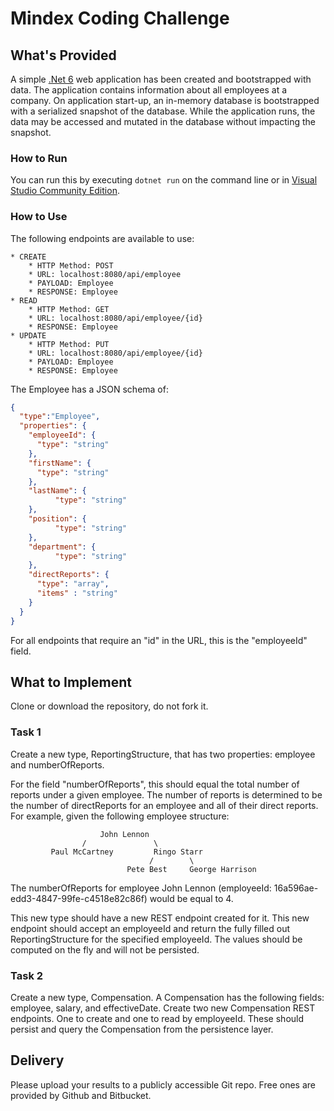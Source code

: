 # Mindex Coding Challenge
## What's Provided
A simple [.Net 6](https://dotnet.microsoft.com/en-us/download/dotnet/6.0) web application has been created and bootstrapped 
with data. The application contains information about all employees at a company. On application start-up, an in-memory 
database is bootstrapped with a serialized snapshot of the database. While the application runs, the data may be
accessed and mutated in the database without impacting the snapshot.

### How to Run
You can run this by executing `dotnet run` on the command line or in [Visual Studio Community Edition](https://www.visualstudio.com/downloads/).


### How to Use
The following endpoints are available to use:
```
* CREATE
    * HTTP Method: POST 
    * URL: localhost:8080/api/employee
    * PAYLOAD: Employee
    * RESPONSE: Employee
* READ
    * HTTP Method: GET 
    * URL: localhost:8080/api/employee/{id}
    * RESPONSE: Employee
* UPDATE
    * HTTP Method: PUT 
    * URL: localhost:8080/api/employee/{id}
    * PAYLOAD: Employee
    * RESPONSE: Employee
```
The Employee has a JSON schema of:
```json
{
  "type":"Employee",
  "properties": {
    "employeeId": {
      "type": "string"
    },
    "firstName": {
      "type": "string"
    },
    "lastName": {
          "type": "string"
    },
    "position": {
          "type": "string"
    },
    "department": {
          "type": "string"
    },
    "directReports": {
      "type": "array",
      "items" : "string"
    }
  }
}
```
For all endpoints that require an "id" in the URL, this is the "employeeId" field.

## What to Implement
Clone or download the repository, do not fork it.

### Task 1
Create a new type, ReportingStructure, that has two properties: employee and numberOfReports.

For the field "numberOfReports", this should equal the total number of reports under a given employee. The number of 
reports is determined to be the number of directReports for an employee and all of their direct reports. For example, 
given the following employee structure:
```
                    John Lennon
                /               \
         Paul McCartney         Ringo Starr
                               /        \
                          Pete Best     George Harrison
```
The numberOfReports for employee John Lennon (employeeId: 16a596ae-edd3-4847-99fe-c4518e82c86f) would be equal to 4. 

This new type should have a new REST endpoint created for it. This new endpoint should accept an employeeId and return 
the fully filled out ReportingStructure for the specified employeeId. The values should be computed on the fly and will 
not be persisted.

### Task 2
Create a new type, Compensation. A Compensation has the following fields: employee, salary, and effectiveDate. Create 
two new Compensation REST endpoints. One to create and one to read by employeeId. These should persist and query the 
Compensation from the persistence layer.

## Delivery
Please upload your results to a publicly accessible Git repo. Free ones are provided by Github and Bitbucket.